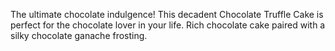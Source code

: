 The ultimate chocolate indulgence!
This decadent Chocolate Truffle Cake is perfect for the chocolate lover in your life. Rich chocolate cake paired with a silky chocolate ganache frosting.
